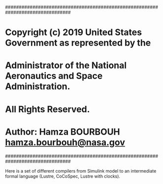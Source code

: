 ################################################################################
#
# Copyright (c) 2019 United States Government as represented by the
# Administrator of the National Aeronautics and Space Administration.
# All Rights Reserved.
#
# Author: Hamza BOURBOUH <hamza.bourbouh@nasa.gov>
################################################################################

Here is a set of different compilers from Simulink model to an intermediate
formal language (Lustre, CoCoSpec, Lustre with clocks).